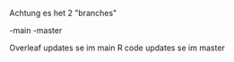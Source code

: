 Achtung es het 2 "branches"

-main
-master

Overleaf updates se im main
R code updates se im master
